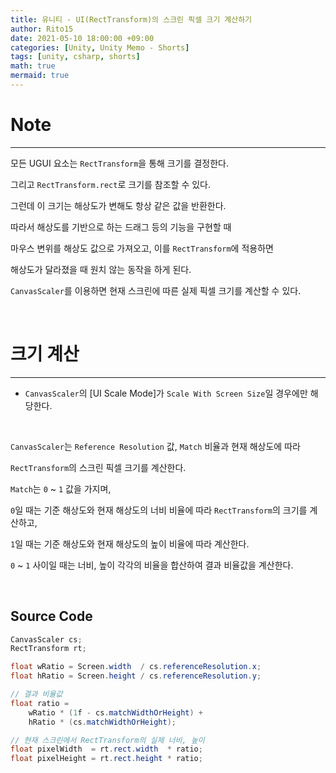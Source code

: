 ```yaml
---
title: 유니티 - UI(RectTransform)의 스크린 픽셀 크기 계산하기
author: Rito15
date: 2021-05-10 18:00:00 +09:00
categories: [Unity, Unity Memo - Shorts]
tags: [unity, csharp, shorts]
math: true
mermaid: true
---
```


# Note
---

모든 UGUI 요소는 `RectTransform`을 통해 크기를 결정한다.

그리고 `RectTransform.rect`로 크기를 참조할 수 있다.

그런데 이 크기는 해상도가 변해도 항상 같은 값을 반환한다.

따라서 해상도를 기반으로 하는 드래그 등의 기능을 구현할 때

마우스 변위를 해상도 값으로 가져오고, 이를 `RectTransform`에 적용하면

해상도가 달라졌을 때 원치 않는 동작을 하게 된다.

`CanvasScaler`를 이용하면 현재 스크린에 따른 실제 픽셀 크기를 계산할 수 있다.

<br>

# 크기 계산
---

- `CanvasScaler`의 [UI Scale Mode]가 `Scale With Screen Size`일 경우에만 해당한다.

<br>

`CanvasScaler`는 `Reference Resolution` 값, `Match` 비율과 현재 해상도에 따라

`RectTransform`의 스크린 픽셀 크기를 계산한다.

`Match`는 `0` ~ `1` 값을 가지며,

`0`일 때는 기준 해상도와 현재 해상도의 너비 비율에 따라 `RectTransform`의 크기를 계산하고,

`1`일 때는 기준 해상도와 현재 해상도의 높이 비율에 따라 계산한다.

`0` ~ `1` 사이일 때는 너비, 높이 각각의 비율을 합산하여 결과 비율값을 계산한다.

<br>

## **Source Code**

```cs
CanvasScaler cs;
RectTransform rt;

float wRatio = Screen.width  / cs.referenceResolution.x;
float hRatio = Screen.height / cs.referenceResolution.y;

// 결과 비율값
float ratio =
    wRatio * (1f - cs.matchWidthOrHeight) +
    hRatio * (cs.matchWidthOrHeight);

// 현재 스크린에서 RectTransform의 실제 너비, 높이
float pixelWidth  = rt.rect.width  * ratio;
float pixelHeight = rt.rect.height * ratio;
```



